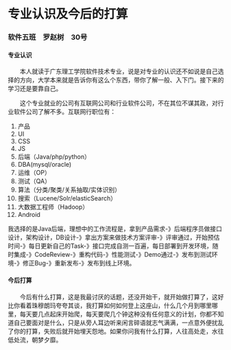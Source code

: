 # 专业认识及今后的打算

### 软件五班　罗赵树　30号

#### 专业认识

　　本人就读于广东理工学院软件技术专业，说是对专业的认识还不如说是自己选择的方向，大学本来就是告诉你有这么个东西，带你了解一般、入下门。接下来的学习还是要靠自己。

　　这个专业就业的公司有互联网公司和行业软件公司，不在其位不谋其政，对行业软件公司了解不多。互联网行职位有：

1. 产品
2. UI
3. CSS
4. JS
5. 后端（Java/php/python）
6. DBA(mysql/oracle)
7. 运维（OP） 
8. 测试（QA）
9. 算法（分类/聚类/关系抽取/实体识别）
10. 搜索（Lucene/Solr/elasticSearch）
11. 大数据工程师（Hadoop）
12. Android

我选择的是Java后端，理想中的工作流程是，拿到产品需求-》后端程序员做接口设计，架构设计，DB设计-》拿出方案来做技术方案评审-》评审通过，开始预估时间-》每日更新自己的Task-》接口完成自测一百遍，每日部署到开发环境，随时集成-》CodeReview-》重构代码-》性能测试-》Demo通过-》发布到测试环境-》修正Bug-》重新发布-》发布到线上环境。

#### 今后打算

　　今后有什么打算，这是我最讨厌的话题，还没开始干，就开始做打算了，这好比你看着珠穆朗玛夸夸其谈，我打算如何如何登上这座山，什么几个月到哪里哪里，每天要几点起床开始爬，每天要爬几个钟这种没有任何意义的计划，你都不知道自己要面对是什么，只是从旁人耳边听来闲言碎语就志气满满，一点意外便扰乱了你的打算，失败后就开始埋天怨地。如果你问我有什么打算，人往高处走，水往低处流，朝梦夕靡。
